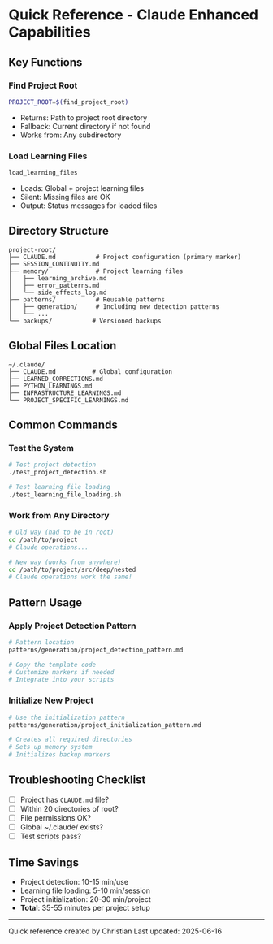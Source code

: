 # Quick Reference - Claude Enhanced Capabilities

## Key Functions

### Find Project Root
```bash
PROJECT_ROOT=$(find_project_root)
```
- Returns: Path to project root directory
- Fallback: Current directory if not found
- Works from: Any subdirectory

### Load Learning Files
```bash
load_learning_files
```
- Loads: Global + project learning files
- Silent: Missing files are OK
- Output: Status messages for loaded files

## Directory Structure

```
project-root/
├── CLAUDE.md           # Project configuration (primary marker)
├── SESSION_CONTINUITY.md
├── memory/             # Project learning files
│   ├── learning_archive.md
│   ├── error_patterns.md
│   └── side_effects_log.md
├── patterns/           # Reusable patterns
│   ├── generation/     # Including new detection patterns
│   └── ...
└── backups/           # Versioned backups
```

## Global Files Location

```
~/.claude/
├── CLAUDE.md          # Global configuration
├── LEARNED_CORRECTIONS.md
├── PYTHON_LEARNINGS.md
├── INFRASTRUCTURE_LEARNINGS.md
└── PROJECT_SPECIFIC_LEARNINGS.md
```

## Common Commands

### Test the System
```bash
# Test project detection
./test_project_detection.sh

# Test learning file loading  
./test_learning_file_loading.sh
```

### Work from Any Directory
```bash
# Old way (had to be in root)
cd /path/to/project
# Claude operations...

# New way (works from anywhere)
cd /path/to/project/src/deep/nested
# Claude operations work the same!
```

## Pattern Usage

### Apply Project Detection Pattern
```bash
# Pattern location
patterns/generation/project_detection_pattern.md

# Copy the template code
# Customize markers if needed
# Integrate into your scripts
```

### Initialize New Project
```bash
# Use the initialization pattern
patterns/generation/project_initialization_pattern.md

# Creates all required directories
# Sets up memory system
# Initializes backup markers
```

## Troubleshooting Checklist

- [ ] Project has `CLAUDE.md` file?
- [ ] Within 20 directories of root?
- [ ] File permissions OK?
- [ ] Global ~/.claude/ exists?
- [ ] Test scripts pass?

## Time Savings

- Project detection: 10-15 min/use
- Learning file loading: 5-10 min/session  
- Project initialization: 20-30 min/project
- **Total**: 35-55 minutes per project setup

---
Quick reference created by Christian
Last updated: 2025-06-16